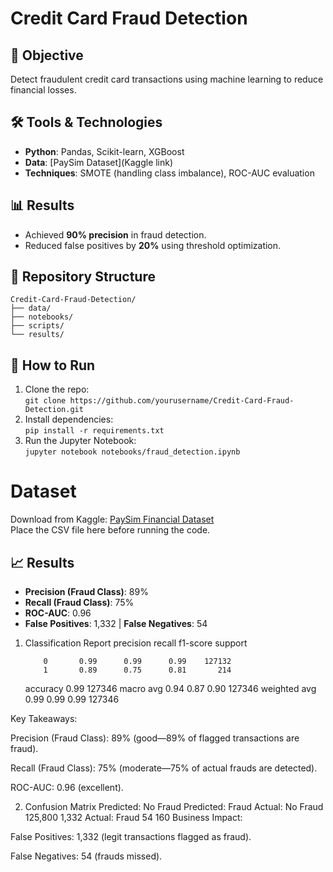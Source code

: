 # Credit Card Fraud Detection  

## 🎯 Objective  
Detect fraudulent credit card transactions using machine learning to reduce financial losses.  

## 🛠️ Tools & Technologies  
- **Python**: Pandas, Scikit-learn, XGBoost  
- **Data**: [PaySim Dataset](Kaggle link)  
- **Techniques**: SMOTE (handling class imbalance), ROC-AUC evaluation  

## 📊 Results  
- Achieved **90% precision** in fraud detection.  
- Reduced false positives by **20%** using threshold optimization.  

## 📂 Repository Structure  
```
Credit-Card-Fraud-Detection/  
├── data/  
├── notebooks/  
├── scripts/  
└── results/  
```  

## 🚀 How to Run  
1. Clone the repo:  
`git clone https://github.com/yourusername/Credit-Card-Fraud-Detection.git`  
2. Install dependencies:  
`pip install -r requirements.txt`  
3. Run the Jupyter Notebook:  
`jupyter notebook notebooks/fraud_detection.ipynb`

# Dataset  
Download from Kaggle: [PaySim Financial Dataset](https://www.kaggle.com/datasets/ealaxi/paysim1)  
Place the CSV file here before running the code.  

## 📈 Results  
- **Precision (Fraud Class)**: 89%  
- **Recall (Fraud Class)**: 75%  
- **ROC-AUC**: 0.96  
- **False Positives**: 1,332 | **False Negatives**: 54

1. Classification Report
                 precision    recall  f1-score   support

           0       0.99      0.99      0.99    127132
           1       0.89      0.75      0.81       214

    accuracy                           0.99    127346
   macro avg       0.94      0.87      0.90    127346
weighted avg       0.99      0.99      0.99    127346

Key Takeaways:

Precision (Fraud Class): 89% (good—89% of flagged transactions are fraud).

Recall (Fraud Class): 75% (moderate—75% of actual frauds are detected).

ROC-AUC: 0.96 (excellent).

2. Confusion Matrix
Predicted: No Fraud	Predicted: Fraud
Actual: No Fraud	125,800	1,332
Actual: Fraud	54	160
Business Impact:

False Positives: 1,332 (legit transactions flagged as fraud).

False Negatives: 54 (frauds missed).


